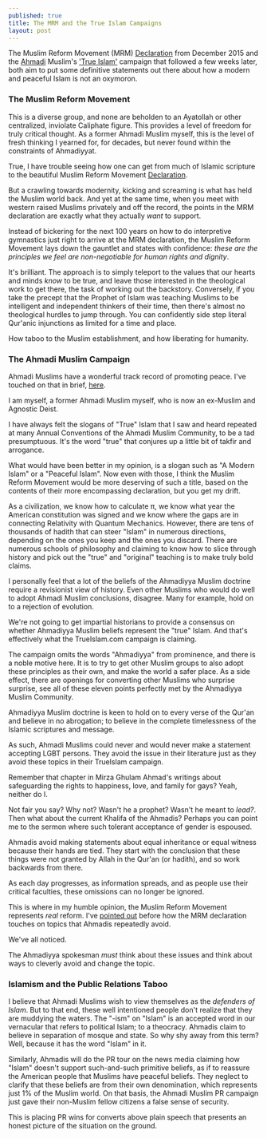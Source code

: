 ```yaml
---
published: true
title: The MRM and the True Islam Campaigns
layout: post
---
```

The Muslim Reform Movement (MRM) [Declaration](https://www.change.org/p/muslims-and-neighbors-we-support-the-muslim-reform-movement) from December 2015 and the [Ahmadi](https://www.alislam.org/) Muslim's ['True Islam'](http://trueislam.com/) campaign that followed a few weeks later, both aim to put some definitive statements out there about how a modern and peaceful Islam is not an oxymoron.

### The Muslim Reform Movement

This is a diverse group, and none are beholden to an Ayatollah or other centralized, inviolate Caliphate figure. This provides a level of freedom for truly critical thought. As a former Ahmadi Muslim myself, this is the level of fresh thinking I yearned for, for decades, but never found within the constraints of Ahmadiyyat.

True, I have trouble seeing how one can get from much of Islamic scripture to the beautiful Muslim Reform Movement [Declaration](https://www.change.org/p/muslims-and-neighbors-we-support-the-muslim-reform-movement).

But a crawling towards modernity, kicking and screaming is what has held the Muslim world back. And yet at the same time, when you meet with western raised Muslims privately and off the record, the points in the MRM declaration are exactly what they actually _want_ to support.

Instead of bickering for the next 100 years on how to do interpretive gymnastics just right to arrive at the MRM declaration, the Muslim Reform Movement lays down the gauntlet and states with confidence: _these are the principles we feel are non-negotiable for human rights and dignity_. 

It's brilliant. The approach is to simply teleport to the values that our hearts and minds _know_ to be true, and leave those interested in the theological work to get there, the task of working out the backstory. Conversely, if you take the precept that the Prophet of Islam was teaching Muslims to be intelligent and independent thinkers of their time, then there's almost no theological hurdles to jump through. You can confidently side step literal Qur'anic injunctions as limited for a time and place. 

How taboo to the Muslim establishment, and how liberating for humanity.

### The Ahmadi Muslim Campaign

Ahmadi Muslims have a wonderful track record of promoting peace. I've touched on that in brief, [here](https://reasononfaith.github.io/2016/03/29/defending-islam-from-the-twitter-trolls-in-denial.html).

I am myself, a former Ahmadi Muslim myself, who is now an ex-Muslim and Agnostic Deist. 

I have always felt the slogans of "True" Islam that I saw and heard repeated at many Annual Conventions of the Ahmadi Muslim Community, to be a tad presumptuous. It's the word "true" that conjures up a little bit of takfir and arrogance.

What would have been better in my opinion, is a slogan such as "A Modern Islam" or a "Peaceful Islam". Now even with those, I think the Muslim Reform Movement would be more deserving of such a title, based on the contents of their more encompassing declaration, but you get my drift.

As a civilization, we know how to calculate π, we know what year the American constitution was signed and we know where the gaps are in connecting Relativity with Quantum Mechanics. However, there are tens of thousands of hadith that can steer "Islam" in numerous directions, depending on the ones you keep and the ones you discard. There are numerous schools of philosophy and claiming to know how to slice through history and pick out the "true" and "original" teaching is to make truly bold claims.

I personally feel that a lot of the beliefs of the Ahmadiyya Muslim doctrine require a revisionist view of history. Even other Muslims who would do well to adopt Ahmadi Muslim conclusions, disagree. Many for example, hold on to a rejection of evolution.

We're not going to get impartial historians to provide a consensus on whether Ahmadiyya Muslim beliefs represent the "true" Islam. And that's effectively what the TrueIslam.com campaign is claiming. 

The campaign omits the words "Ahmadiyya" from prominence, and there is a noble motive here. It is to try to get other Muslim groups to also adopt these principles as their own, and make the world a safer place. As a side effect, there are openings for converting other Muslims who surprise surprise, see all of these eleven points perfectly met by the Ahmadiyya Muslim Community.

Ahmadiyya Muslim doctrine is keen to hold on to every verse of the Qur'an and believe in no abrogation; to believe in the complete timelessness of the Islamic scriptures and message. 

As such, Ahmadi Muslims could never and would never make a statement accepting LGBT persons. They avoid the issue in their literature just as they avoid these topics in their TrueIslam campaign.

Remember that chapter in Mirza Ghulam Ahmad's writings about safeguarding the rights to happiness, love, and family for gays? Yeah, neither do I.

Not fair you say? Why not? Wasn't he a prophet? Wasn't he meant to _lead?_. Then what about the current Khalifa of the Ahmadis? Perhaps you can point me to the sermon where such tolerant acceptance of gender is espoused.

Ahmadis avoid making statements about equal inheritance or equal witness because their hands are tied. They start with the conclusion that these things were not granted by Allah in the Qur'an (or hadith), and so work backwards from there.

As each day progresses, as information spreads, and as people use their critical faculties, these omissions can no longer be ignored.

This is where in my humble opinion, the Muslim Reform Movement represents _real_ reform. I've [pointed out](https://twitter.com/ReasonOnFaith/status/713894927890059264) before how the MRM declaration touches on topics that Ahmadis repeatedly avoid. 

We've all noticed.

The Ahmadiyya spokesman _must_ think about these issues and think about ways to cleverly avoid and change the topic. 

### Islamism and the Public Relations Taboo

I believe that Ahmadi Muslims wish to view themselves as the _defenders of Islam_. But to that end, these well intentioned people don't realize that they are muddying the waters. The "-ism" on "Islam" is an accepted word in our vernacular that refers to political Islam; to a theocracy. Ahmadis claim to believe in separation of mosque and state. So why shy away from this term? Well, because it has the word "Islam" in it.

Similarly, Ahmadis will do the PR tour on the news media claiming how "Islam" doesn't support such-and-such primitive beliefs, as if to reassure the American people that Muslims have peaceful beliefs. They neglect to clarify that these beliefs are from their own denomination, which represents just 1% of the Muslim world. On that basis, the Ahmadi Muslim PR campaign just gave their non-Muslim fellow citizens a false sense of security.

This is placing PR wins for converts above plain speech that presents an honest picture of the situation on the ground.